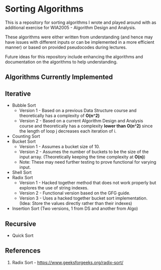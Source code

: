 # Sorting Algorithms

This is a repository for sorting algorithms I wrote and played around with as additional exercise for WIA2005 - Algorithm Design and Analysis.

These algorithms were either written from understanding (and hence may have issues with different inputs or can be implemented in a more efficient manner) or based on provided pseudocodes during lectures.

Future ideas for this repository include enhancing the algorithms and documentation on the algorithms to help understanding.

## Algorithms Currently Implemented

## Iterative

- Bubble Sort
  - Version 1 - Based on a previous Data Structure course and theoretically has a complexity of **O(n^2)**
  - Version 2 - Based on a current Algorithm Design and Analysis course and theoretically has a complexity **lower than O(n^2)** since the length of loop j decreases each iteration of i.
- Counting Sort
- Bucket Sort
  - Version 1 - Assumes a bucket size of 10.
  - Version 2 - Assumes the number of buckets to be the size of the input array. (Theoretically keeping the time complexity at **O(n)**)
  - Note: These may need further testing to prove functional for varying input.
- Shell Sort
- Radix Sort
  - Version 1 - Hacked together method that does not work properly but explores the use of string indexes.
  - Version 2 - Functional version based on the GFG guide.
  - Version 3 - Uses a hacked together bucket sort implementation. (Idea: Store the values directly rather than their indexes)
- Insertion Sort (Two versions, 1 from DS and another from Algo)

## Recursive

- Quick Sort

## References

1. Radix Sort - https://www.geeksforgeeks.org/radix-sort/
